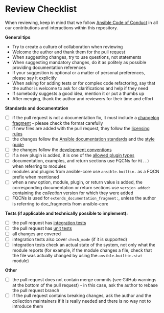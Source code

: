 # Review Checklist

When reviewing, keep in mind that we follow [Ansible Code of Conduct](https://docs.ansible.com/ansible/latest/community/code_of_conduct.html) in all our contributions and interactions within this repository.

**General tips**
- Try to create a culture of collaboration when reviewing
- Welcome the author and thank them for the pull request
- When suggesting changes, try to use questions, not statements
- When suggesting mandatory changes, do it as politely as possible providing documentation references
- If your suggestion is optional or a matter of personal preferences, please say it explicitly
- When asking for adding tests or for complex code refactoring, say that the author is welcome to ask for clarifications and help if they need
- If somebody suggests a good idea, mention it or put a thumbs up
- After merging, thank the author and reviewers for their time and effort

**Standards and documentation**
- [ ] if the pull request is not a documentation fix, it must include a [changelog fragment](https://docs.ansible.com/ansible/devel/community/development_process.html#creating-a-changelog-fragment) - please check the format carefully
- [ ] if new files are added with the pull request, they follow the [licensing rules](https://github.com/ansible-collections/overview/blob/main/collection_requirements.rst#licensing)
- [ ] the changes follow the [Ansible documentation standards](https://docs.ansible.com/ansible/devel/dev_guide/developing_modules_documenting.html) and the [style guide](https://docs.ansible.com/ansible/devel/dev_guide/style_guide/index.html#style-guide)
- [ ] the changes follow the [development conventions](https://docs.ansible.com/ansible/devel/dev_guide/developing_modules_best_practices.html)
- [ ] if a new plugin is added, it is one of the [allowed plugin types](https://github.com/ansible-collections/overview/blob/main/collection_requirements.rst#modules-plugins)
- [ ] documentation, examples, and return sections use FQCNs for `M(..)` when referring to modules
- [ ] modules and plugins from ansible-core use `ansible.builtin.` as a FQCN prefix when mentioned
- [ ] when a new option, module, plugin, or return value is added, the corresponding documentation or return sections use `version_added:` containing the *collection* version for which they were added
- [ ] FQCNs is used for `extends_documentation_fragment:`, unless the author is referring to doc_fragments from ansible-core

**Tests (if applicable and technically possible to implement):**
- [ ] the pull request has [integration tests](https://docs.ansible.com/ansible/devel/dev_guide/testing_integration.html)
- [ ] the pull request has [unit tests](https://docs.ansible.com/ansible/devel/dev_guide/testing_units.html)
- [ ] all changes are covered
- [ ] integration tests also cover `check_mode` (if it is supported)
- [ ] integration tests check an actual state of the system, not only what the module reports (for example, if the module changes a file, check that the file was actually changed by using the `ansible.builtin.stat` module)

**Other**
- [ ] the pull request does not contain merge commits (see GitHub warnings at the bottom of the pull request) - in this case, ask the author to rebase the pull request branch
- [ ] if the pull request contains breaking changes, ask the author and the collection maintainers if it is really needed and there is no way not to introduce them
